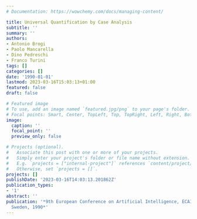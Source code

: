 ```yaml
---
# Documentation: https://wowchemy.com/docs/managing-content/

title: Universal Quantification by Case Analysis
subtitle: ''
summary: ''
authors:
- Antonio Brogi
- Paolo Mancarella
- Dino Pedreschi
- Franco Turini
tags: []
categories: []
date: '1990-01-01'
lastmod: 2023-03-16T15:03:13+01:00
featured: false
draft: false

# Featured image
# To use, add an image named `featured.jpg/png` to your page's folder.
# Focal points: Smart, Center, TopLeft, Top, TopRight, Left, Right, BottomLeft, Bottom, BottomRight.
image:
  caption: ''
  focal_point: ''
  preview_only: false

# Projects (optional).
#   Associate this post with one or more of your projects.
#   Simply enter your project's folder or file name without extension.
#   E.g. `projects = ["internal-project"]` references `content/project/deep-learning/index.md`.
#   Otherwise, set `projects = []`.
projects: []
publishDate: '2023-03-16T14:03:13.201862Z'
publication_types:
- '1'
abstract: ''
publication: '*9th European Conference on Artificial Intelligence, ECAI 1990, Stockholm,
  Sweden, 1990*'
---
```

